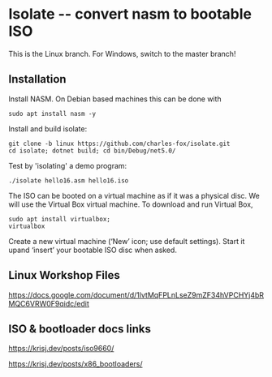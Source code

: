 # Isolate -- convert nasm to bootable ISO

This is the Linux branch.   For Windows, switch to the master branch!

## Installation

Install NASM.   On Debian based machines this can be done with

```console
sudo apt install nasm -y
```

Install and build isolate:
```console
git clone -b linux https://github.com/charles-fox/isolate.git
cd isolate; dotnet build; cd bin/Debug/net5.0/
```

Test by 'isolating' a demo program:
```console
./isolate hello16.asm hello16.iso
```

The ISO can be booted on a virtual machine as if it was a physical disc. We will use the Virtual Box virtual machine. To download and run Virtual Box,
```console
sudo apt install virtualbox;
virtualbox
```

Create a new virtual machine (‘New’ icon; use default settings). Start it upand ‘insert’ your bootable ISO disc when asked.


## Linux Workshop Files
https://docs.google.com/document/d/1lvtMqFPLnLseZ9mZF34hVPCHYj4bRMQC6VRW0F9qidc/edit

## ISO & bootloader docs links
https://krisj.dev/posts/iso9660/

https://krisj.dev/posts/x86_bootloaders/
